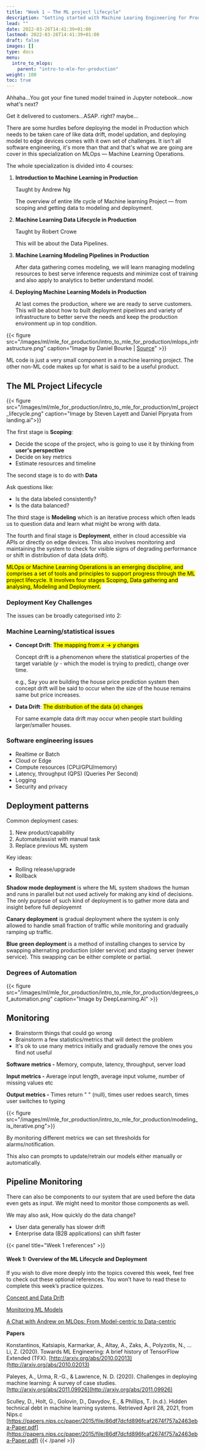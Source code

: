 ```yaml
---
title: "Week 1 — The ML project lifecycle"
description: "Getting started with Machine Learing Engineering for Production"
lead: ""
date: 2022-03-26T14:41:39+01:00
lastmod: 2022-03-26T14:41:39+01:00
draft: false
images: []
type: docs
menu:
  intro_to_mlops:
    parent: "intro-to-mle-for-production"
weight: 100
toc: true
---
```


Ahhaha...You got your fine tuned model trained in Jupyter notebook...now what's next?

Get it delivered to customers...ASAP. right? maybe...

There are some hurdles before deploying the model in Production which needs to be taken care of like data drift, model updation, and deploying model to edge devices comes with it own set of challenges. It isn't all software engineering, it's more than that and that's what we are going are cover in this specialization on MLOps — Machine Learning Operations.

The whole specialization is divided into 4 courses:

1. **Introduction to Machine Learning in Production**
    
    Taught by Andrew Ng
    
    The overview of entire life cycle of Machine learning Project — from scoping and getting data to modeling and deployment.
    
2. **Machine Learning Data Lifecycle in Production**
    
    Taught by Robert Crowe
    
    This will be about the Data Pipelines.
    
3. **Machine Learning Modeling Pipelines in Production**
    
    After data gathering comes modeling, we will learn managing modeling resources to best serve inference requests and minimize cost of training and also apply to analytics to better understand model.
    
4. **Deploying Machine Learning Models in Production**
    
    At last comes the production, where we are ready to serve customers. This will be about how to built deployment pipelines and variety of infrastructure to better serve the needs and keep the production environment up in top condition.

{{< figure src="/images/ml/mle_for_production/intro_to_mle_for_production/mlops_infrastructure.png" caption="Image by Daniel Bourke | [Source](https://www.mrdbourke.com/how-the-biggest-companies-in-the-world-design-machine-learning-systems/)" >}}

ML code is just a very small component in a machine learning project. The other non-ML code makes up for what is said to be a useful product.

## The ML Project Lifecycle
{{< figure src="/images/ml/mle_for_production/intro_to_mle_for_production/ml_project_lifecycle.png" caption="Image by Steven Layett and Daniel Pipryata from landing.ai">}}

The first stage is **Scoping**:

- Decide the scope of the project, who is going to use it  by thinking from **user's perspective**
- Decide on key metrics
- Estimate resources and timeline

The second stage is to do with **Data**

Ask questions like:

- Is the data labeled consistently?
- Is the data balanced?

The third stage is **Modeling** which is an iterative process which often leads us to question data and learn what might be wrong with data.

The fourth and final stage is **Deployment**, either in cloud accessible via APIs or directly on edge devices. This also involves monitoring and maintaining the system to check for visible signs of degrading performance or shift in distribution of data (data drift).

<mark class="y">MLOps or Machine Learning Operations is an emerging discipline, and comprises a set of tools and principles to support progress through the ML project lifecycle. It involves four stages Scoping, Data gathering and analysing, Modeling and Deployment.</mark>

### Deployment Key Challenges

The issues can be broadly categorised into 2:

### Machine Learning/statistical issues

- **Concept Drift**: <mark class="y">The mapping from $x\rightarrow y$ changes</mark>
    
    Concept drift is a phenomenon where the statistical properties of the target variable ($y$ - which the model is trying to predict), change over time.
    
    e.g., Say you are building the house price prediction system then concept drift will be said to  occur when the size of the house remains same but price increases.
    
- **Data Drift**: <mark class="y">The distribution of the data ($x$) changes</mark>
    
    For same example data drift may occur when people start building larger/smaller houses.

### Software engineering issues

- Realtime or Batch
- Cloud or Edge
- Compute resources (CPU/GPU/memory)
- Latency, throughput (QPS) (Queries Per Second)
- Logging
- Security and privacy

## Deployment patterns

Common deployment cases:

1. New product/capability
2. Automate/assist with manual task
3. Replace previous ML system

Key ideas:

- Rolling release/upgrade
- Rollback

**Shadow mode deployment** is where the ML system shadows the human and runs in parallel but not used actively for making any kind of decisions. The only purpose of such kind of deployment is to gather more data and insight before full deployemnt

**Canary deployment** is gradual deployment where the system is only allowed to handle small fraction of traffic while monitoring and gradually ramping up traffic.

**Blue green deployment** is a method of installing changes to service by swapping alternating production (older service) and staging server (newer service). This swapping can be either complete or partial.

### Degrees of Automation

{{< figure src="/images/ml/mle_for_production/intro_to_mle_for_production/degrees_of_automation.png" caption="Image by DeepLearning.AI" >}}


## Monitoring

- Brainstorm things that could go wrong
- Brainstorm a few statistics/metrics that will detect the problem
- It's ok to use many metrics initially and gradually remove the ones you find not useful

**Software metrics -** Memory, compute, latency, throughput, server load

**Input metrics -** Average input length, average input volume, number of missing values etc

**Output metrics -** Times return " " (null), times user redoes search, times user switches to typing

{{< figure src="/images/ml/mle_for_production/intro_to_mle_for_production/modeling_is_iterative.png">}}

By monitoring different metrics we can set thresholds for alarms/notification.

This also can prompts to update/retrain our models either manually or automatically.

## Pipeline Monitoring

There can also be components to our system that are used before the data even gets as input. We might need to monitor those components as well.

We may also ask, How quickly do the data change?

- User data generally has slower drift
- Enterprise data (B2B applications) can shift faster

{{< panel title="Week 1 references" >}}
  #### **Week 1: Overview of the ML Lifecycle and Deployment**

  If you wish to dive more deeply into the topics covered this week, feel free to check out these optional references. You won’t have to read these to complete this week’s practice quizzes.

  [Concept and Data Drift](https://towardsdatascience.com/machine-learning-in-production-why-you-should-care-about-data-and-concept-drift-d96d0bc907fb)

  [Monitoring ML Models](https://christophergs.com/machine%20learning/2020/03/14/how-to-monitor-machine-learning-models/)

  [A Chat with Andrew on MLOps: From Model-centric to Data-centric](https://youtu.be/06-AZXmwHjo)

  **Papers**

  Konstantinos, Katsiapis, Karmarkar, A., Altay, A., Zaks, A., Polyzotis, N., … Li, Z. (2020). Towards ML Engineering: A brief history of TensorFlow Extended (TFX). [http://arxiv.org/abs/2010.02013](http://arxiv.org/abs/2010.02013)

  Paleyes, A., Urma, R.-G., & Lawrence, N. D. (2020). Challenges in deploying machine learning: A survey of case studies. [http://arxiv.org/abs/2011.09926](http://arxiv.org/abs/2011.09926)

  Sculley, D., Holt, G., Golovin, D., Davydov, E., & Phillips, T. (n.d.). Hidden technical debt in machine learning systems. Retrieved April 28, 2021, from Nips.c [https://papers.nips.cc/paper/2015/file/86df7dcfd896fcaf2674f757a2463eba-Paper.pdf](https://papers.nips.cc/paper/2015/file/86df7dcfd896fcaf2674f757a2463eba-Paper.pdf)
{{< /panel >}}